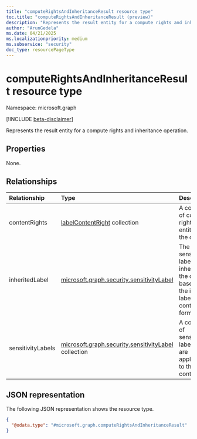```yaml
---
title: "computeRightsAndInheritanceResult resource type"
toc.title: "computeRightsAndInheritanceResult (preview)"
description: "Represents the result entity for a compute rights and inheritance operation."
author: "ArunGedela"
ms.date: 04/21/2025
ms.localizationpriority: medium
ms.subservice: "security"
doc_type: resourcePageType
---
```


# computeRightsAndInheritanceResult resource type

Namespace: microsoft.graph

[!INCLUDE [beta-disclaimer](../../includes/beta-disclaimer.md)]

Represents the result entity for a compute rights and inheritance operation.

## Properties

None.
## Relationships

|Relationship|Type|Description|
|:---|:---|:---|
|contentRights|[labelContentRight](../resources/labelcontentright.md) collection|A collection of content rights entities for the content.|
|inheritedLabel|[microsoft.graph.security.sensitivityLabel](../resources/security-sensitivitylabel.md)|The sensitivity label that is inherited by the content based on the input labels and content formats.|
|sensitivityLabels|[microsoft.graph.security.sensitivityLabel](../resources/security-sensitivitylabel.md) collection|A collection of sensitivity labels that are applicable to the content.|

## JSON representation

The following JSON representation shows the resource type.
<!-- {
  "blockType": "resource",
  "@odata.type": "microsoft.graph.computeRightsAndInheritanceResult"
}
-->
``` json
{
  "@odata.type": "#microsoft.graph.computeRightsAndInheritanceResult"
}
```
